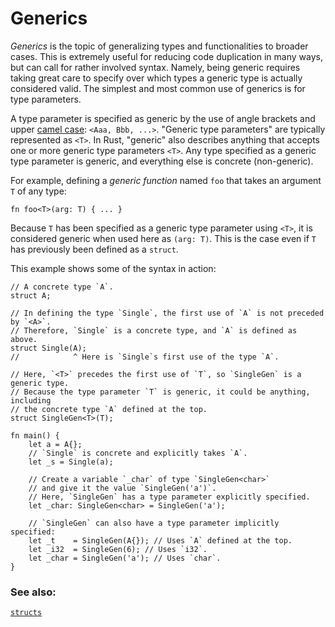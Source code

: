 # Generics

*Generics* is the topic of generalizing types and functionalities to broader
cases. This is extremely useful for reducing code duplication in many ways,
but can call for rather involved syntax. Namely, being generic requires 
taking great care to specify over which types a generic type 
is actually considered valid. The simplest and most common use of generics 
is for type parameters.

A type parameter is specified as generic by the use of angle brackets and upper
[camel case][camelcase]: `<Aaa, Bbb, ...>`. "Generic type parameters" are
typically represented as `<T>`. In Rust, "generic" also describes anything that
accepts one or more generic type parameters `<T>`. Any type specified as a 
generic type parameter is generic, and everything else is concrete (non-generic).

For example, defining a *generic function* named `foo` that takes an argument
`T` of any type:

```rust,ignore
fn foo<T>(arg: T) { ... }
```

Because `T` has been specified as a generic type parameter using `<T>`, it 
is considered generic when used here as `(arg: T)`. This is the case even if `T` 
has previously been defined as a `struct`.

This example shows some of the syntax in action:

```rust,editable
// A concrete type `A`.
struct A;

// In defining the type `Single`, the first use of `A` is not preceded by `<A>`.
// Therefore, `Single` is a concrete type, and `A` is defined as above.
struct Single(A);
//            ^ Here is `Single`s first use of the type `A`.

// Here, `<T>` precedes the first use of `T`, so `SingleGen` is a generic type.
// Because the type parameter `T` is generic, it could be anything, including
// the concrete type `A` defined at the top.
struct SingleGen<T>(T);

fn main() {
    let a = A{};
    // `Single` is concrete and explicitly takes `A`.
    let _s = Single(a);
    
    // Create a variable `_char` of type `SingleGen<char>`
    // and give it the value `SingleGen('a')`.
    // Here, `SingleGen` has a type parameter explicitly specified.
    let _char: SingleGen<char> = SingleGen('a');

    // `SingleGen` can also have a type parameter implicitly specified:
    let _t    = SingleGen(A{}); // Uses `A` defined at the top.
    let _i32  = SingleGen(6); // Uses `i32`.
    let _char = SingleGen('a'); // Uses `char`.
}
```

### See also:

[`structs`][structs]

[structs]: custom_types/structs.md
[camelcase]: https://en.wikipedia.org/wiki/CamelCase
